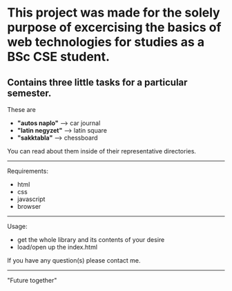# This project was made for the solely purpose of excercising the basics of web technologies for studies as a BSc CSE student.
## Contains three little tasks for a particular semester.
These are
- **"autos naplo"** --> car journal
- **"latin negyzet"** --> latin square
- **"sakktabla"** --> chessboard

You can read about them inside of their representative directories.
___
Requirements:
- html
- css
- javascript
- browser
___
Usage:

- get the whole library and its contents of your desire
- load/open up the index.html 


If you have any question(s) please contact me.
___
"Future together"
